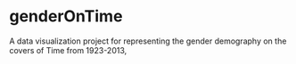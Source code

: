 # genderOnTime
A data visualization project for representing the gender demography on the covers of Time from 1923-2013, 
